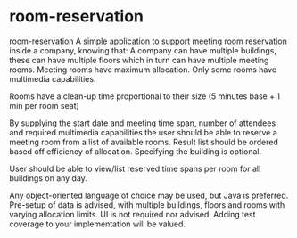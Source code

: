 # room-reservation
room-reservation
A simple application to support meeting room reservation inside a company, knowing that:
A company can have multiple buildings, these can have multiple floors which in turn can have multiple meeting rooms.
Meeting rooms have maximum allocation.
Only some rooms have multimedia capabilities.

Rooms have a clean-up time proportional to their size (5 minutes base + 1 min per room seat)

By supplying the start date and meeting time span, number of attendees and required multimedia capabilities the user should be able to reserve a meeting room from a list of available rooms.
Result list should be ordered based off efficiency of allocation. Specifying the building is optional.

User should be able to view/list reserved time spans per room for all buildings on any day.

Any object-oriented language of choice may be used, but Java is preferred.
Pre-setup of data is advised, with multiple buildings, floors and rooms with varying allocation limits.
UI is not required nor advised.
Adding test coverage to your implementation will be valued.
